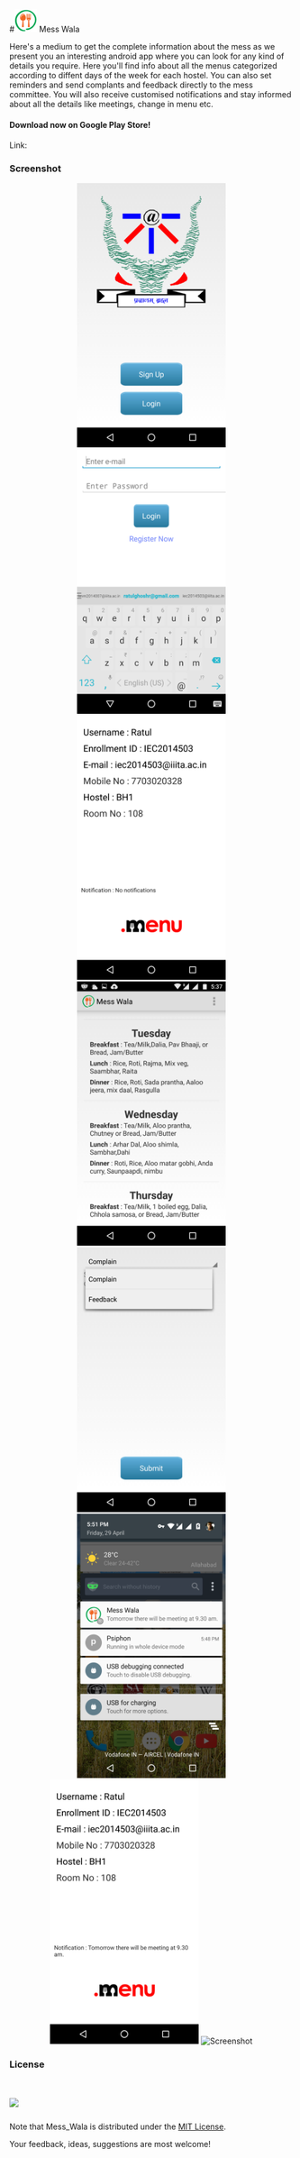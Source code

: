 #<img src = "https://raw.githubusercontent.com/RatulGhosh/Mess_Wala/master/app/src/main/res/drawable-hdpi/logo.png" width="40" /> Mess Wala

Here's a medium to get the complete information about the mess as we present you an interesting android app where you can look for any kind of details you require. Here you'll find info about all the menus categorized according to diffent days of the week for each hostel. You can also set reminders and send complants and feedback directly to the mess committee. You will also receive customised notifications and stay informed about all the details like meetings, change in menu etc.



#### Download now on Google Play Store!
Link: 

### Screenshot

<p align="center">
  <img src="https://raw.githubusercontent.com/RatulGhosh/Mess_Wala/master/res/Screenshot_20160429-173654.png" width="264" alt="Screenshot"/>
  <img src="https://raw.githubusercontent.com/RatulGhosh/Mess_Wala/master/res/Screenshot_20160429-173702.png" width="264" alt="Screenshot"/>
  <img src="https://github.com/RatulGhosh/Mess_Wala/blob/master/res/Screenshot_20160429-173722.png" width="264" alt="Screenshot"/>
  <img src="https://github.com/RatulGhosh/Mess_Wala/blob/master/res/Screenshot_20160429-173732.png" width="264" alt="Screenshot"/>
  <img src="https://github.com/RatulGhosh/Mess_Wala/blob/master/res/Screenshot_20160429-203955.png" width="264" alt="Screenshot"/>
  <img src="https://github.com/RatulGhosh/Mess_Wala/blob/master/res/Screenshot_20160429-175146.png" width="264" alt="Screenshot"/>
  <img src="https://github.com/RatulGhosh/Mess_Wala/blob/master/res/Screenshot_20160429-180233.png" width="264" alt="Screenshot"/>
  <img src="https://raw.githubusercontent.com/rai3340/Mess_Wala/master/res/Screenshot_20160429-204017.png" width="264" alt="Screenshot"/>

  
</p>


### License
# <img src="https://img.shields.io/badge/license-MIT-blue.svg?style=flat" width="80" />
Note that Mess_Wala is distributed under the [MIT License](http://opensource.org/licenses/MIT).

Your feedback, ideas, suggestions are most welcome!

